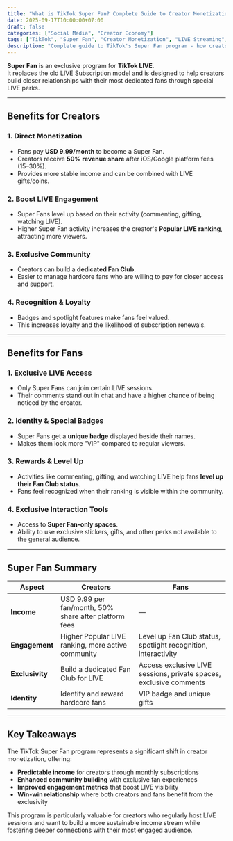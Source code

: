 ```yaml
---
title: "What is TikTok Super Fan? Complete Guide to Creator Monetization"
date: 2025-09-17T10:00:00+07:00
draft: false
categories: ["Social Media", "Creator Economy"]
tags: ["TikTok", "Super Fan", "Creator Monetization", "LIVE Streaming", "Social Media Marketing"]
description: "Complete guide to TikTok's Super Fan program - how creators can monetize their LIVE streams and build exclusive communities with dedicated fans."
---
```


**Super Fan** is an exclusive program for **TikTok LIVE**.  
It replaces the old LIVE Subscription model and is designed to help creators build closer relationships with their most dedicated fans through special LIVE perks.

---

## Benefits for Creators

### 1. Direct Monetization

- Fans pay **USD 9.99/month** to become a Super Fan.  
- Creators receive **50% revenue share** after iOS/Google platform fees (15–30%).  
- Provides more stable income and can be combined with LIVE gifts/coins.

### 2. Boost LIVE Engagement

- Super Fans level up based on their activity (commenting, gifting, watching LIVE).  
- Higher Super Fan activity increases the creator's **Popular LIVE ranking**, attracting more viewers.  

### 3. Exclusive Community

- Creators can build a **dedicated Fan Club**.  
- Easier to manage hardcore fans who are willing to pay for closer access and support.  

### 4. Recognition & Loyalty

- Badges and spotlight features make fans feel valued.  
- This increases loyalty and the likelihood of subscription renewals.  

---

## Benefits for Fans

### 1. Exclusive LIVE Access

- Only Super Fans can join certain LIVE sessions.  
- Their comments stand out in chat and have a higher chance of being noticed by the creator.  

### 2. Identity & Special Badges

- Super Fans get a **unique badge** displayed beside their names.  
- Makes them look more "VIP" compared to regular viewers.  

### 3. Rewards & Level Up

- Activities like commenting, gifting, and watching LIVE help fans **level up their Fan Club status**.  
- Fans feel recognized when their ranking is visible within the community.  

### 4. Exclusive Interaction Tools

- Access to **Super Fan-only spaces**.  
- Ability to use exclusive stickers, gifts, and other perks not available to the general audience.  

---

## Super Fan Summary

| Aspect       | Creators                                                | Fans                                                        |
|--------------|---------------------------------------------------------|-------------------------------------------------------------|
| **Income**   | USD 9.99 per fan/month, 50% share after platform fees   | —                                                           |
| **Engagement** | Higher Popular LIVE ranking, more active community     | Level up Fan Club status, spotlight recognition, interactivity |
| **Exclusivity** | Build a dedicated Fan Club for LIVE                   | Access exclusive LIVE sessions, private spaces, exclusive comments |
| **Identity** | Identify and reward hardcore fans                        | VIP badge and unique gifts                                   |

---

## Key Takeaways

The TikTok Super Fan program represents a significant shift in creator monetization, offering:

- **Predictable income** for creators through monthly subscriptions
- **Enhanced community building** with exclusive fan experiences  
- **Improved engagement metrics** that boost LIVE visibility
- **Win-win relationship** where both creators and fans benefit from the exclusivity

This program is particularly valuable for creators who regularly host LIVE sessions and want to build a more sustainable income stream while fostering deeper connections with their most engaged audience.